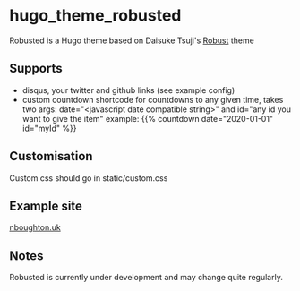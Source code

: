 # hugo_theme_robusted
Robusted is a Hugo theme based on Daisuke Tsuji's [Robust](https://github.com/dim0627/hugo_theme_robust) theme

## Supports
+ disqus, your twitter and github links (see example config)
+ custom countdown shortcode for countdowns to any given time, takes two args: date="\<javascript date compatible string\>" and id="any id you want to give the item"
example: {{% countdown date="2020-01-01" id="myId" %}}

## Customisation
Custom css should go in static/custom.css

## Example site
[nboughton.uk](http://nboughton.uk)

## Notes
Robusted is currently under development and may change quite regularly.
